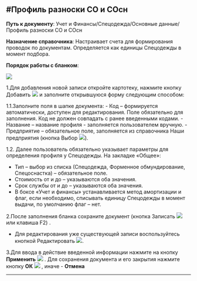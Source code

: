 ﻿#Профиль разноски СО и СОсн
----------
<p><strong>Путь к документу</strong>: Учет и Финансы/Спецодежда/Основные данные/Профиль разноски СО и СОсн</p>
<p><strong>Назначение справочника</strong>:  Настраивает счета для формирования проводок по документам. Определяется как единицы Спецодежды в момент подбора. </p>
<p><strong>Порядок работы с бланком</strong>:</p>
<p><img src="topic:Спецодежда.УиФ.AddFiles.Screenshot_1561.jpg"></p>
<p>1.Для добавления новой записи откройте картотеку, нажмите кнопку Добавить  <img src="topic:Спецодежда.УиФ.AddFiles.Btn_Add1.png"> и заполните открывшуюся форму следующим способом:</p>
<p>1.1.Заполните поля в шапке документа:
- Код – формируется автоматически, доступен для редактирования. Поле обязательно для заполнения. Код не должен совпадать с ранее введенными кодами.
- Название –  название профиля - заполняется пользователем вручную.
- Предприятие – обязательное поле, заполняется из справочника Наши предприятия (кнопка Выбор <img src="topic:Спецодежда.УиФ.AddFiles.Btn_select1.png">).</p>
<p>1.2. Далее пользователь обязательно указывает параметры для определения профиля у Спецодежды. На закладке «Общее»:</p>
<ul>
<li>Тип – выбор из списка (Спецодежда, Форменное обмундирование, Спецоснастка) – обязательное поле.</li>
<li>Стоимость от и до – указываются оба значения.</li>
<li>Срок службы от и до – указываются оба значения.</li>
<li>В боксе «Учет и финансы» устанавливается метод амортизации и флаг, если необходимо, списывать единицу Спецодежды в момент выдачи, по умолчанию флаг – нет.</li>
</ul>
<p>2.После заполнения бланка сохраните документ (кнопка Записать  <img src="topic:Спецодежда.УиФ.AddFiles.Btn_OK1.png">  или клавиша F2) .</p>
<ul>
<li>Для редактирования уже существующей записи воспользуйтесь кнопкой Редактировать  <img src="topic:Спецодежда.УиФ.AddFiles.Btn_Edit1.png">. </li>
</ul>
<p>3.Для ввода в действие введенной информации нажмите на кнопку <strong>Применить</strong> <img src="topic:Спецодежда.УиФ.AddFiles.Btn_OK1.png"> .
Для сохранения документа и его закрытия нажмите кнопку <strong>ОК</strong>
 <img src="topic:Спецодежда.УиФ.AddFiles.Btn_Post1.png"> , иначе  -  <strong>Отмена</strong></p>

----------